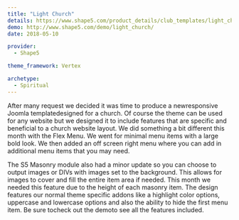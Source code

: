 ```yaml
---
title: "Light Church"
details: https://www.shape5.com/product_details/club_templates/light_church_-_club_template.html
demo: http://www.shape5.com/demo/light_church/
date: 2018-05-10

provider:
  - Shape5

theme_framework: Vertex

archetype:
  - Spiritual
---
```


After many request we decided it was time to produce a newresponsive Joomla templatedesigned for a church. Of course the theme can be used for any website but we designed it to include features that are specific and beneficial to a church website layout. We did something a bit different this month with the Flex Menu. We went for minimal menu items with a large bold look. We then added an off screen right menu where you can add in additional menu items that you may need.

The S5 Masonry module also had a minor update so you can choose to output images or DIVs with images set to the background. This allows for images to cover and fill the entire item area if needed. This month we needed this feature due to the height of each masonry item. The design features our normal theme specific addons like a highlight color options, uppercase and lowercase options and also the ability to hide the first menu item. Be sure tocheck out the demoto see all the features included.
